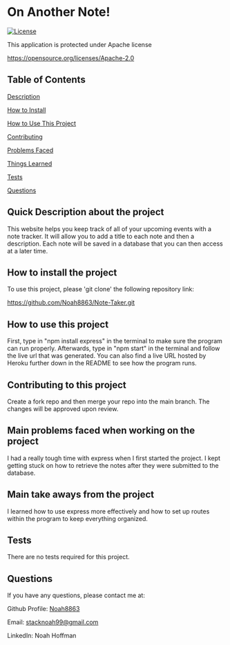   # On Another Note! 

  [![License](https://img.shields.io/badge/License-Apache_2.0-blue.svg)](https://opensource.org/licenses/Apache-2.0)

  This application is protected under Apache license

  https://opensource.org/licenses/Apache-2.0 


  ## Table of Contents
  [Description](#quick-description-about-the-project)

  [How to Install](#how-to-install-the-project)

  [How to Use This Project](#how-to-use-this-project)

  [Contributing](#contributing-to-this-project)

  [Problems Faced](#main-problems-faced-when-working-on-the-project)

  [Things Learned](#main-take-aways-from-the-project)

  [Tests](#tests)

  [Questions](#questions)


  ## Quick Description about the project 

  This website helps you keep track of all of your upcoming events with a note tracker. It will allow you to add a title to each note and then a description. Each note will be saved in a database that you can then access at a later time.  

  ## How to install the project 

  To use this project, please 'git clone' the following repository link: 

  https://github.com/Noah8863/Note-Taker.git 

  ## How to use this project 

  First, type in "npm install express" in the terminal to make sure the program can run properly. Afterwards, type in "npm start" in the terminal and follow the live url that was generated. You can also find a live URL hosted by Heroku further down in the README to see how the program runs.  

  ## Contributing to this project
  Create a fork repo and then merge your repo into the main branch. The changes will be approved upon review.  

  ## Main problems faced when working on the project 
 
  I had a really tough time with express when I first started the project. I kept getting stuck on how to retrieve the notes after they were submitted to the database.  

  ## Main take aways from the project 

  I learned how to use express more effectively and how to set up routes within the program to keep everything organized.  

  ## Tests 

  There are no tests required for this project.  

  ## Questions 

  If you have any questions, please contact me at: 
 
  Github Profile: [Noah8863](https://github.com/Noah8863)  

  Email: stacknoah99@gmail.com 

  LinkedIn: Noah Hoffman